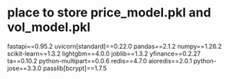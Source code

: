 # place to store price_model.pkl and vol_model.pkl
fastapi==0.95.2
uvicorn[standard]==0.22.0
pandas==2.1.2
numpy==1.26.2
scikit-learn==1.3.2
lightgbm==4.0.0
joblib==1.3.2
yfinance==0.2.27
ta==0.10.2
python-multipart==0.0.6
redis==4.7.0
aioredis==2.0.1
python-jose==3.3.0
passlib[bcrypt]==1.7.5